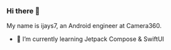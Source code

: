 ### Hi there 👋

My name is ijays7, an Android engineer at Camera360.

- 🌱 I’m currently learning Jetpack Compose & SwiftUI

